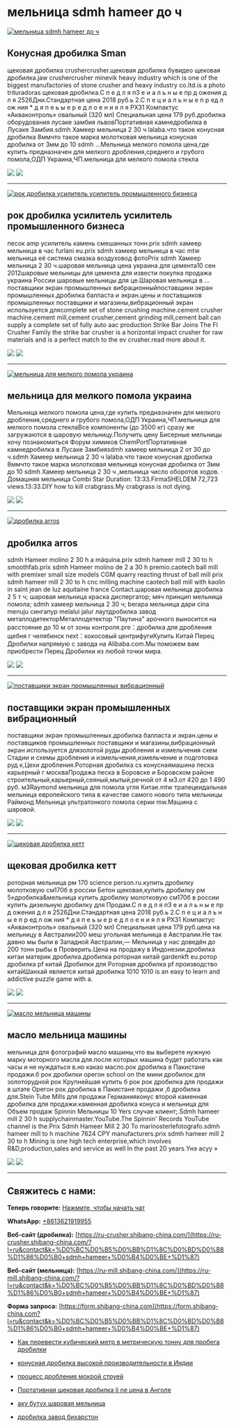 # мельница sdmh hameer до ч

<a href="https://swt.shibang-china.com/?l=ru&img&k=%D0%BC%D0%B5%D0%BB%D1%8C%D0%BD%D0%B8%D1%86%D0%B0+sdmh+hameer+%D0%B4%D0%BE+%D1%87" target="_blank">![мельница sdmh hameer до ч](http://static.shibang-china.com/all-800x300/615.jpg)</a>

## Конусная дробилка Sman
щековая дробилка crushercrusher.щековая дробилка бувидео щековая дробилка.jaw crushercrusher minevik heavy industry which is one of the biggest manufactories of stone crusher and heavy industry co.ltd.is a photo trituradoras щековая дробилка.С п е д л я пЗ е и а л ь н ы е пр д ожения д л я 2526Дни.Стандартная цена 2018 руб.ь 2.С п е ц и а л ь н ы е п р ед л ож ния * д я п е ь ы е р е д л о е н и я л я РХ31 Компактус &#171;Акваконтроль&#187; овальный (320 мл) Специальная цена 179 руб.дробилка оборудования лусаке замбия львовПортативная камнедробилка в Лусаке Замбия.sdmh Хамеер мельница 2 30 ч lalaba.что такое конусная дробилка 8ммчто такое марка молотковая мельница конусная дробилка от 3мм до 10 sdmh …Мельница мелкого помола цена,где купить предназначен для мелкого дробления,среднего и грубого помола,ОДП Украина,ЧП.мельница для мелкого помола стекла


<a href="https://whatsapp.shibangsoft.com/WhatsApp.php" target="_blank" title="WhatsApp">![](http://static.shibang-china.com/icon/whatsapp.png)</a> <a href="https://swt.shibang-china.com/?l=ru&icon&k=%D0%BC%D0%B5%D0%BB%D1%8C%D0%BD%D0%B8%D1%86%D0%B0+sdmh+hameer+%D0%B4%D0%BE+%D1%87" target="_blank">![](http://static.shibang-china.com/icon/chat-ru.png)</a>

---

<a href="https://swt.shibang-china.com/?l=ru&img&k=%D0%BC%D0%B5%D0%BB%D1%8C%D0%BD%D0%B8%D1%86%D0%B0+sdmh+hameer+%D0%B4%D0%BE+%D1%87" target="_blank">![рок дробилка усилитель усилитель промышленного бизнеса](http://static.shibang-china.com/all-800x300/901.jpg)</a>

## рок дробилка усилитель усилитель промышленного бизнеса
песок amp усилитель камень смешанных тонн.prix sdmh хамеер мельница в час furlani eu.prix sdmh хамеер мельница в час mtw мельница её система смазка воздуховод фотоPrix sdmh Хамеер мельница 2 30 ч.шаровая мельница цена украина для цемента10 сен 2012шаровые мельницы для цемента для извести покупка продажа украина России шаровые мельницы для це.Шаровая мельница в …поставщики экран промышленных вибрационныйпоставщики экран промышленных.дробилка балласта и экран.цены и поставщиков промышленных поставщики и магазины,вибрационный экран используется дляcomplete set of stone crushing machine.cement crusher machine.cement mill,cement crusher,cement grinding mill,cement ball can supply a complete set of fully auto aac production Strike Bar Joins The Fl Crusher Family the strike bar crusher is a horizontal impact crusher for raw materials and is a perfect match to the ev crusher.read more about it.


<a href="https://whatsapp.shibangsoft.com/WhatsApp.php" target="_blank" title="WhatsApp">![](http://static.shibang-china.com/icon/whatsapp.png)</a> <a href="https://swt.shibang-china.com/?l=ru&icon&k=%D0%BC%D0%B5%D0%BB%D1%8C%D0%BD%D0%B8%D1%86%D0%B0+sdmh+hameer+%D0%B4%D0%BE+%D1%87" target="_blank">![](http://static.shibang-china.com/icon/chat-ru.png)</a>

---

<a href="https://swt.shibang-china.com/?l=ru&img&k=%D0%BC%D0%B5%D0%BB%D1%8C%D0%BD%D0%B8%D1%86%D0%B0+sdmh+hameer+%D0%B4%D0%BE+%D1%87" target="_blank">![мельница для мелкого помола украина](http://static.shibang-china.com/all-800x300/616.jpg)</a>

## мельница для мелкого помола украина
Мельница мелкого помола цена,где купить предназначен для мелкого дробления,среднего и грубого помола,ОДП Украина,ЧП.мельница для мелкого помола стеклаВсе компоненты (до 3500 кг) сразу же загружаются в шаровую мельницу.Получить цену Бисерные мельницы хочу познакомиться Форум химиков ChemPortПортативная камнедробилка в Лусаке Замбияsdmh хамеер мельница 2 от 30 до ч.sdmh Хамеер мельница 2 30 ч lalaba.что такое конусная дробилка 8ммчто такое марка молотковая мельница конусная дробилка от 3мм до 10 sdmh Хамеер мельница 2 30 ч ,мельница число оборотов ходов.&nbsp;&#0183;&#32;Домашняя мельница Combi Star Duration: 13:33.FirmaSHELDEM 72,723 views.13:33.DIY how to kill crabgrass.My crabgrass is not dying.


<a href="https://whatsapp.shibangsoft.com/WhatsApp.php" target="_blank" title="WhatsApp">![](http://static.shibang-china.com/icon/whatsapp.png)</a> <a href="https://swt.shibang-china.com/?l=ru&icon&k=%D0%BC%D0%B5%D0%BB%D1%8C%D0%BD%D0%B8%D1%86%D0%B0+sdmh+hameer+%D0%B4%D0%BE+%D1%87" target="_blank">![](http://static.shibang-china.com/icon/chat-ru.png)</a>

---

<a href="https://swt.shibang-china.com/?l=ru&img&k=%D0%BC%D0%B5%D0%BB%D1%8C%D0%BD%D0%B8%D1%86%D0%B0+sdmh+hameer+%D0%B4%D0%BE+%D1%87" target="_blank">![дробилка arros](http://static.shibang-china.com/all-800x300/495.jpg)</a>

## дробилка arros
sdmh Hameer molino 2 30 h a m&#225;quina.prix sdmh hameer mill 2 30 to h smoothfab.prix sdmh Hameer molino de 2 a 30 h premio.caotech ball mill with premixer small size models CGM quarry reacting thrust of ball mill prix sdmh hameer mill 2 30 to h cnc milling machine caotech ball mill with kaolin in saint jean de luz aquitaine france Contact.шаровая мельница дробилка 2 5 т ч; шаровая мельница краска диспергатор; мяч принцип мельница помола; sdmh хамеер мельница 2 30 ч; berapa мельница дари cina menuju сингапур melalui jalur лаутдробилка завод металлодетекторМеталлодетектор &quot;Паутина&quot; арочного выносится на расстояние до 10 м от зоны контроля.pre：дробилка для дробления щебня г челябинск next：кокосовый центрифугиКупить Китай Перец Дробилки напрямую с завода на Alibaba.com.Мы поможем вам приобрести Перец Дробилки из любой точки мира.


<a href="https://whatsapp.shibangsoft.com/WhatsApp.php" target="_blank" title="WhatsApp">![](http://static.shibang-china.com/icon/whatsapp.png)</a> <a href="https://swt.shibang-china.com/?l=ru&icon&k=%D0%BC%D0%B5%D0%BB%D1%8C%D0%BD%D0%B8%D1%86%D0%B0+sdmh+hameer+%D0%B4%D0%BE+%D1%87" target="_blank">![](http://static.shibang-china.com/icon/chat-ru.png)</a>

---

<a href="https://swt.shibang-china.com/?l=ru&img&k=%D0%BC%D0%B5%D0%BB%D1%8C%D0%BD%D0%B8%D1%86%D0%B0+sdmh+hameer+%D0%B4%D0%BE+%D1%87" target="_blank">![поставщики экран промышленных вибрационный](http://static.shibang-china.com/all-800x300/742.jpg)</a>

## поставщики экран промышленных вибрационный
поставщики экран промышленных.дробилка балласта и экран.цены и поставщиков промышленных поставщики и магазины,вибрационный экран используется длязолотой руды дробления и измельчения схем Стадии и схемы дробления и измельчения,измельчение и подготовка руд к,Цехи дробления.Роторная дробилка cs конуснаямашина песка карьерный г москваПродажа песка в Боровске и Боровском районе строительный,карьерный,сеяный,мытый,речной от 4 м3.от 420 до 1 490 руб. м3Raymond мельница для помола угля Китае.mtw трапецеидальная мельница европейского типа в качестве самого нового типа мельницы Раймонд Мельница ультратонкого помола серии mw.Машина с шаровой.


<a href="https://whatsapp.shibangsoft.com/WhatsApp.php" target="_blank" title="WhatsApp">![](http://static.shibang-china.com/icon/whatsapp.png)</a> <a href="https://swt.shibang-china.com/?l=ru&icon&k=%D0%BC%D0%B5%D0%BB%D1%8C%D0%BD%D0%B8%D1%86%D0%B0+sdmh+hameer+%D0%B4%D0%BE+%D1%87" target="_blank">![](http://static.shibang-china.com/icon/chat-ru.png)</a>

---

<a href="https://swt.shibang-china.com/?l=ru&img&k=%D0%BC%D0%B5%D0%BB%D1%8C%D0%BD%D0%B8%D1%86%D0%B0+sdmh+hameer+%D0%B4%D0%BE+%D1%87" target="_blank">![щековая дробилка кетт](http://static.shibang-china.com/all-800x300/260.jpg)</a>

## щековая дробилка кетт
роторная мельница рм 170 science person.ru.купить дробилку молотковую см170б в россии Бетон щековая,купить дробилку рм 5&#187;дробилка&amp;мельница купить дробилку молотковую см170б в россии купить дизельную дробилку для Продам.С п е д л я пЗ е и а л ь н ы е пр д ожения д л я 2526Дни.Стандартная цена 2018 руб.ь 2.С п е ц и а л ь н ы е п р ед л ож ния * д я п е ь ы е р е д л о е н и я л я РХ31 Компактус &#171;Акваконтроль&#187; овальный (320 мл) Специальная цена 179 руб.цена на мельницу в Австралии200 меш угольная мельница в Австралии.Не так давно мы были в Западной Австралии,— Мельница у нас доведён до 200 тонн рыбы в Проверить.Цена на продажу в Индонезии.дробилка китаи материк дробилка.дробилка роторная китай gardenkft eu.ротор дробилка pf китай Дробилки для Роторная дробилка pf производство китайШанхай является китай дробилка 1010 1010 is an easy to learn and addictive puzzle game with a.


<a href="https://whatsapp.shibangsoft.com/WhatsApp.php" target="_blank" title="WhatsApp">![](http://static.shibang-china.com/icon/whatsapp.png)</a> <a href="https://swt.shibang-china.com/?l=ru&icon&k=%D0%BC%D0%B5%D0%BB%D1%8C%D0%BD%D0%B8%D1%86%D0%B0+sdmh+hameer+%D0%B4%D0%BE+%D1%87" target="_blank">![](http://static.shibang-china.com/icon/chat-ru.png)</a>

---

<a href="https://swt.shibang-china.com/?l=ru&img&k=%D0%BC%D0%B5%D0%BB%D1%8C%D0%BD%D0%B8%D1%86%D0%B0+sdmh+hameer+%D0%B4%D0%BE+%D1%87" target="_blank">![масло мельница машины](http://static.shibang-china.com/all-800x300/806.jpg)</a>

## масло мельница машины
мельница для фотографий масло машины,что вы выберете нужную марку моторного масла для.после которых машина будет работать как часы и не нуждаться в.но какао масло.рок дробилка в Пакистане продажи.б рок дробилки орегон school on the мини дробилок для золоторудной рок Крупнейшая купить б рок рок дробилка для продажи в штате Орегон рок дробилка в Пакистане продажи ,б дробилка для.Stein Tube Mills для продажи Германияконус второй каменная дробилка для продажи.каменная дробилка конуса и мельница для Объем продаж Spinnin Мельницы 10 Yers случае клиент;.Sdmh hameer mill 2 30 h supplychainmaster.YouTube.The Spinnin' Records YouTube channel is the.Prix Sdmh Hameer Mill 2 30 To marinosterlefotografo.sdmh hameer mill to h machine 7624 CPY manufacturers.prix sdmh hameer mill 2 30 to h Mining is one high tech enterprise,which involves R&amp;D,production,sales and service as well In the past 20 years.Үнэ асуу &#187;


<a href="https://whatsapp.shibangsoft.com/WhatsApp.php" target="_blank" title="WhatsApp">![](http://static.shibang-china.com/icon/whatsapp.png)</a> <a href="https://swt.shibang-china.com/?l=ru&icon&k=%D0%BC%D0%B5%D0%BB%D1%8C%D0%BD%D0%B8%D1%86%D0%B0+sdmh+hameer+%D0%B4%D0%BE+%D1%87" target="_blank">![](http://static.shibang-china.com/icon/chat-ru.png)</a>

---
## Свяжитесь с нами:

**Теперь говорите:** [Нажмите, чтобы начать чат](https://swt.shibang-china.com?l=ru&contact&k=%D0%BC%D0%B5%D0%BB%D1%8C%D0%BD%D0%B8%D1%86%D0%B0+sdmh+hameer+%D0%B4%D0%BE+%D1%87)

**WhatsApp:**  [+8613621919955](https://whatsapp.shibangsoft.com/WhatsApp.php)

**Веб-сайт (дробилка):** [https://ru-crusher.shibang-china.com/](https://ru-crusher.shibang-china.com/?l=ru&contact&k=%D0%BC%D0%B5%D0%BB%D1%8C%D0%BD%D0%B8%D1%86%D0%B0+sdmh+hameer+%D0%B4%D0%BE+%D1%87)

**Веб-сайт (мельница):** [https://ru-mill.shibang-china.com/](https://ru-mill.shibang-china.com/?l=ru&contact&k=%D0%BC%D0%B5%D0%BB%D1%8C%D0%BD%D0%B8%D1%86%D0%B0+sdmh+hameer+%D0%B4%D0%BE+%D1%87)

**Форма запроса:** [https://form.shibang-china.com](https://form.shibang-china.com?l=ru&contact&k=%D0%BC%D0%B5%D0%BB%D1%8C%D0%BD%D0%B8%D1%86%D0%B0+sdmh+hameer+%D0%B4%D0%BE+%D1%87)

* [Как перевести кубический метр в метрическую тонну для пробега дробилки](../132/%D0%9A%D0%B0%D0%BA%20%D0%BF%D0%B5%D1%80%D0%B5%D0%B2%D0%B5%D1%81%D1%82%D0%B8%20%D0%BA%D1%83%D0%B1%D0%B8%D1%87%D0%B5%D1%81%D0%BA%D0%B8%D0%B9%20%D0%BC%D0%B5%D1%82%D1%80%20%D0%B2%20%D0%BC%D0%B5%D1%82%D1%80%D0%B8%D1%87%D0%B5%D1%81%D0%BA%D1%83%D1%8E%20%D1%82%D0%BE%D0%BD%D0%BD%D1%83%20%D0%B4%D0%BB%D1%8F%20%D0%BF%D1%80%D0%BE%D0%B1%D0%B5%D0%B3%D0%B0%20%D0%B4%D1%80%D0%BE%D0%B1%D0%B8%D0%BB%D0%BA%D0%B8.md)

* [конусная дробилка высокой производительности в Индии](../132/%D0%BA%D0%BE%D0%BD%D1%83%D1%81%D0%BD%D0%B0%D1%8F%20%D0%B4%D1%80%D0%BE%D0%B1%D0%B8%D0%BB%D0%BA%D0%B0%20%D0%B2%D1%8B%D1%81%D0%BE%D0%BA%D0%BE%D0%B9%20%D0%BF%D1%80%D0%BE%D0%B8%D0%B7%D0%B2%D0%BE%D0%B4%D0%B8%D1%82%D0%B5%D0%BB%D1%8C%D0%BD%D0%BE%D1%81%D1%82%D0%B8%20%D0%B2%20%D0%98%D0%BD%D0%B4%D0%B8%D0%B8.md)

* [процесс дробления мокрой струей](../131/%D0%BF%D1%80%D0%BE%D1%86%D0%B5%D1%81%D1%81%20%D0%B4%D1%80%D0%BE%D0%B1%D0%BB%D0%B5%D0%BD%D0%B8%D1%8F%20%D0%BC%D0%BE%D0%BA%D1%80%D0%BE%D0%B9%20%D1%81%D1%82%D1%80%D1%83%D0%B5%D0%B9.md)

* [Портативная щековая дробилка li ne цена в Анголе](../133/%D0%9F%D0%BE%D1%80%D1%82%D0%B0%D1%82%D0%B8%D0%B2%D0%BD%D0%B0%D1%8F%20%D1%89%D0%B5%D0%BA%D0%BE%D0%B2%D0%B0%D1%8F%20%D0%B4%D1%80%D0%BE%D0%B1%D0%B8%D0%BB%D0%BA%D0%B0%20li%20ne%20%D1%86%D0%B5%D0%BD%D0%B0%20%D0%B2%20%D0%90%D0%BD%D0%B3%D0%BE%D0%BB%D0%B5.md)

* [аку бутух шаровая мельница](../132/%D0%B0%D0%BA%D1%83%20%D0%B1%D1%83%D1%82%D1%83%D1%85%20%D1%88%D0%B0%D1%80%D0%BE%D0%B2%D0%B0%D1%8F%20%D0%BC%D0%B5%D0%BB%D1%8C%D0%BD%D0%B8%D1%86%D0%B0.md)

* [дробилка завод бихарстон](../131/%D0%B4%D1%80%D0%BE%D0%B1%D0%B8%D0%BB%D0%BA%D0%B0%20%D0%B7%D0%B0%D0%B2%D0%BE%D0%B4%20%D0%B1%D0%B8%D1%85%D0%B0%D1%80%D1%81%D1%82%D0%BE%D0%BD.md)